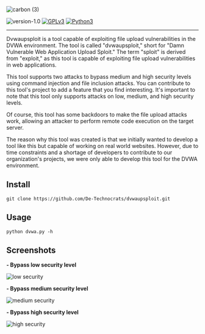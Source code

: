 ![carbon (3)](https://github.com/De-Technocrats/dvwaupsploit/assets/83481679/2476931c-aae8-4546-85f1-6b779455e73d)

![version-1.0](https://img.shields.io/badge/version-1.0-green)
[![GPLv3](https://img.shields.io/badge/license-MIT-blue)](https://img.shields.io/badge/license-MIT-blue)
[![Python3](https://img.shields.io/badge/language-Python3-red)](https://img.shields.io/badge/language-Python3-red)

<hr/>

Dvwaupsploit is a tool capable of exploiting file upload vulnerabilities in the DVWA environment. The tool is called "dvwaupsploit," short for "Damn Vulnerable Web Application Upload Sploit." The term "sploit" is derived from "exploit," as this tool is capable of exploiting file upload vulnerabilities in web applications.

This tool supports two attacks to bypass medium and high security levels using command injection and file inclusion attacks. You can contribute to this tool's project to add a feature that you find interesting. It's important to note that this tool only supports attacks on low, medium, and high security levels.

Of course, this tool has some backdoors to make the file upload attacks work, allowing an attacker to perform remote code execution on the target server.

The reason why this tool was created is that we initially wanted to develop a tool like this but capable of working on real world websites. However, due to time constraints and a shortage of developers to contribute to our organization's projects, we were only able to develop this tool for the DVWA environment.

## Install
```
git clone https://github.com/De-Technocrats/dvwaupsploit.git
```

## Usage 
```
python dvwa.py -h
```

## Screenshots

**- Bypass low security level**

![low security](https://github.com/De-Technocrats/dvwaupsploit/assets/83481679/249ca987-a432-4002-b7e0-4d97d22fdcb2)

**- Bypass medium security level**

![medium security](https://github.com/De-Technocrats/dvwaupsploit/assets/83481679/6aa7635e-2161-4889-9041-e47aaa7fc7dd)

**- Bypass high security level**

![high security](https://github.com/De-Technocrats/dvwaupsploit/assets/83481679/c5b2bbcd-1130-49fa-bb87-e77e99c08a96)

